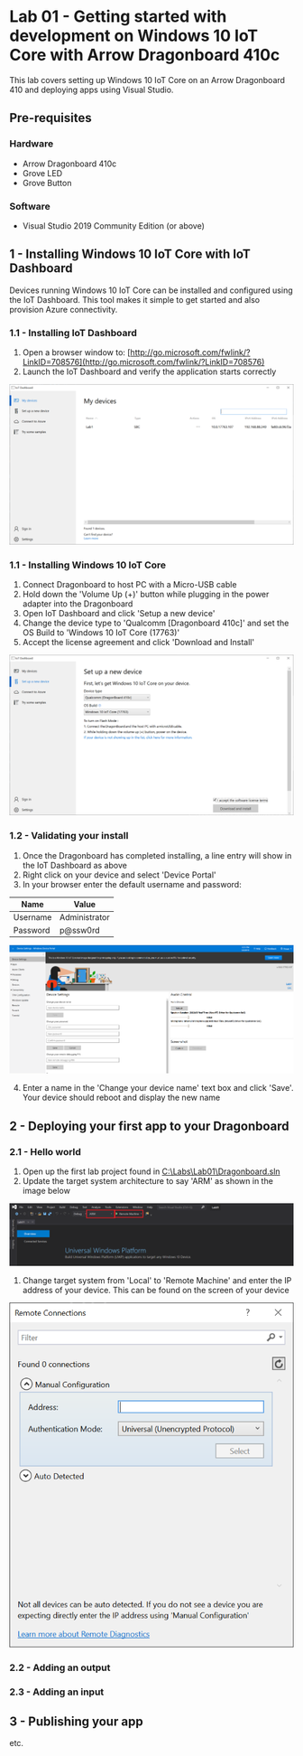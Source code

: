 # Lab 01 - Getting started with development on Windows 10 IoT Core with Arrow Dragonboard 410c

This lab covers setting up Windows 10 IoT Core on an Arrow Dragonboard 410 and deploying apps using Visual Studio.

## Pre-requisites
### Hardware
* Arrow Dragonboard 410c
* Grove LED
* Grove Button

### Software
* Visual Studio 2019 Community Edition (or above)

## 1 - Installing Windows 10 IoT Core with IoT Dashboard

Devices running Windows 10 IoT Core can be installed and configured using the IoT Dashboard. This tool makes it simple to get started and also provision Azure connectivity.

### 1.1 - Installing IoT Dashboard

1. Open a browser window to: [http://go.microsoft.com/fwlink/?LinkID=708576](http://go.microsoft.com/fwlink/?LinkID=708576)
1. Launch the IoT Dashboard and verify the application starts correctly

![IoT Dashboard](./media/1_iotdashboard.png)

### 1.1 - Installing Windows 10 IoT Core

1. Connect Dragonboard to host PC with a Micro-USB cable
1. Hold down the 'Volume Up (+)' button while plugging in the power adapter into the Dragonboard
1. Open IoT Dashboard and click 'Setup a new device'
1. Change the device type to 'Qualcomm \[Dragonboard 410c\]' and set the OS Build to 'Windows 10 IoT Core (17763)'
1. Accept the license agreement and click 'Download and Install'

![IoT Dashboard](./media/1_iotdashboard2.png)


### 1.2 - Validating your install

1. Once the Dragonboard has completed installing, a line entry will show in the IoT Dashboard as above
2. Right click on your device and select 'Device Portal'
3. In your browser enter the default username and password:

|Name    |Value|
|--------|-----|
|Username|Administrator|
|Password|p@ssw0rd|

![Device Portal](./media/1_deviceportal1.png)

4. Enter a name in the 'Change your device name' text box and click 'Save'. Your device should reboot and display the new name 



## 2 - Deploying your first app to your Dragonboard

### 2.1 - Hello world
1. Open up the first lab project found in [C:\Labs\Lab01\Dragonboard.sln](file:///C:\Labs\Lab01\Dragonboard.sln) 
1. Update the target system architecture to say 'ARM' as shown in the image below

![](./media/1_vs3.png)

1. Change target system from 'Local' to 'Remote Machine' and enter the IP address of your device. This can be found on the screen of your device

![](./media/1_vs2.png)

### 2.2 - Adding an output

### 2.3 - Adding an input

## 3 - Publishing your app

etc.